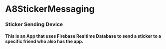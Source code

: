 # A8StickerMessaging
### Sticker Sending Device
#### This is an App that uses Firebase Realtime Database to send a sticker to a specific friend who also has the app.

